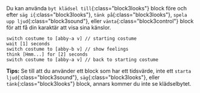 
<div class="scratch-preview" style="margin-left: 15px;">
  <iframe allowtransparency="true" width="485" height="402" src="" frameborder="0"></iframe>
</div>

Du kan använda `byt klädsel till`{:class="block3looks"} block före och efter `säg i`{:class="block3looks"}, `tänk på`{:class="block3looks"}, `spela upp ljud`{:class="block3sound"}, eller `vänta`{:class="block3control"} block för att få din karaktär att visa sina känslor.

```blocks3
switch costume to [abby-a v] // starting costume
wait [1] seconds
switch costume to [abby-b v] // show feelings
think [Hmm...] for [2] seconds
switch costume to [abby-a v] // back to starting costume
```

**Tips:** Se till att du använder ett block som har ett tidsvärde, inte ett `starta ljud`{:class="block3sound"}, `säg`{:class="block3looks"}, eller `tänk`{:class="block3looks"} block, annars kommer du inte se klädselbytet.



